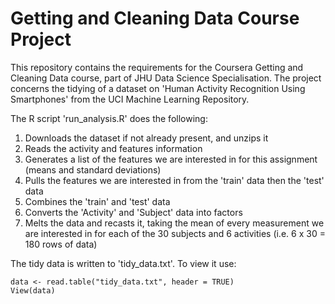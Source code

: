 # Getting and Cleaning Data Course Project

This repository contains the requirements for the Coursera Getting and Cleaning Data course, part of JHU Data Science Specialisation. The project concerns the tidying of a dataset on 'Human Activity Recognition Using Smartphones' from the UCI Machine Learning Repository.

The R script 'run_analysis.R' does the following:
1. Downloads the dataset if not already present, and unzips it
2. Reads the activity and features information
3. Generates a list of the features we are interested in for this assignment (means and standard deviations)
4. Pulls the features we are interested in from the 'train' data then the 'test' data
5. Combines the 'train' and 'test' data
6. Converts the 'Activity' and 'Subject' data into factors
7. Melts the data and recasts it, taking the mean of every measurement we are interested in for each of the 30 subjects and 6 activities (i.e. 6 x 30 = 180 rows of data)

The tidy data is written to 'tidy_data.txt'. To view it use:

    data <- read.table("tidy_data.txt", header = TRUE) 
    View(data)
